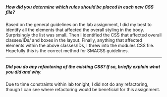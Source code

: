 ##### How did you determine which rules should be placed in each new CSS file?

Based on the general guidelines on the lab assignment, I did my best to identify all the elements that affected the overall styling in the body.  Surprisingly the list was small.  Then I identified the CSS that affected overall classes/IDs/ and boxes in the layout.  Finally, anything that affected elements within the above classes/IDs, I threw into the modules CSS file.  Hopefully this is the correct method for SMACSS guidelines.

---

##### Did you do any refactoring of the existing CSS? If so, briefly explain what you did and why.

Due to time constraints within lab tonight, I did not do any refactoring, though I can see where refactoring would be beneficial for this assignment.
